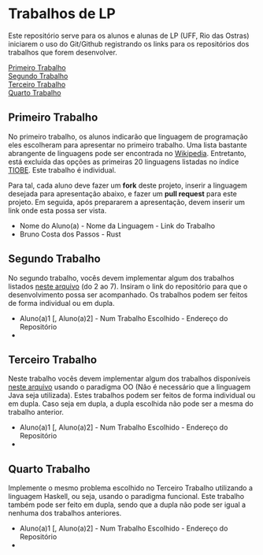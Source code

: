 # Trabalhos de LP

Este repositório serve para os alunos e alunas de LP (UFF, Rio das Ostras) iniciarem o uso do Git/Github registrando os links para os repositórios dos trabalhos que forem desenvolver.

[Primeiro Trabalho](#primeiro-trabalho)\
[Segundo Trabalho](#segundo-trabalho)\
[Terceiro Trabalho](#terceiro-trabalho)\
[Quarto Trabalho](#quarto-trabalho)

## Primeiro Trabalho

No primeiro trabalho, os alunos indicarão que linguagem de programação eles escolheram para apresentar no primeiro trabalho. Uma lista bastante abrangente de linguagens pode ser encontrada no [Wikipedia](https://en.wikipedia.org/wiki/List_of_programming_languages). Entretanto, está excluída das opções as primeiras 20 linguagens listadas no índice [TIOBE](https://www.tiobe.com/tiobe-index/). Este trabalho é individual.

Para tal, cada aluno deve fazer um **fork** deste projeto, inserir a linguagem desejada para apresentação abaixo, e fazer um **pull request** para este projeto. Em seguida, após prepararem a apresentação, devem inserir um link onde esta possa ser vista.

* Nome do Aluno(a) - Nome da Linguagem - Link do Trabalho
* Bruno Costa dos Passos - Rust

## Segundo Trabalho

No segundo trabalho, vocês devem implementar algum dos trabalhos listados [neste arquivo](http://www2.ic.uff.br/~bazilio/cursos/lp/material/Trabalhos.pdf) (do 2 ao 7). Insiram o link do repositório para que o desenvolvimento possa ser acompanhado. Os trabalhos podem ser feitos de forma individual ou em dupla.

* Aluno(a)1 [, Aluno(a)2] - Num Trabalho Escolhido - Endereço do Repositório
* 

## Terceiro Trabalho

Neste trabalho vocês devem implementar algum dos trabalhos disponíveis [neste arquivo](http://www2.ic.uff.br/~bazilio/cursos/lp/material/ListaExerciciosProgOO.pdf) usando o paradigma OO (Não é necessário que a linguagem Java seja utilizada). Estes trabalhos podem ser feitos de forma individual ou em dupla. Caso seja em dupla, a dupla escolhida não pode ser a mesma do trabalho anterior.

- Aluno(a)1 [, Aluno(a)2] - Num Trabalho Escolhido - Endereço do Repositório
- 

## Quarto Trabalho

Implemente o mesmo problema escolhido no Terceiro Trabalho utilizando a linguagem Haskell, ou seja, usando o paradigma funcional. Este trabalho também pode ser feito em dupla, sendo que a dupla não pode ser igual a nenhuma dos trabalhos anteriores.

- Aluno(a)1 [, Aluno(a)2] - Num Trabalho Escolhido - Endereço do Repositório
- 

